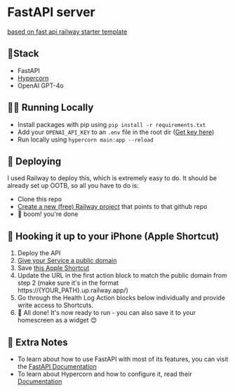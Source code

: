 # FastAPI server

[based on fast api railway starter template](https://github.com/railwayapp-templates/fastapi/)

## 🥞Stack

- FastAPI
- [Hypercorn](https://hypercorn.readthedocs.io/)
- OpenAI GPT-4o

## 👩‍💻 Running Locally

- Install packages with pip using `pip install -r requirements.txt`
- Add your `OPENAI_API_KEY` to an `.env` file in the root dir ([Get key here](https://platform.openai.com/api-keys))
- Run locally using `hypercorn main:app --reload`

## 🚀 Deploying

I used Railway to deploy this, which is extremely easy to do.
It should be already set up OOTB, so all you have to do is:

- Clone this repo
- [Create a new (free) Railway project](https://railway.app/new) that points to that github repo
- 🙌 boom! you're done

## 📲 Hooking it up to your iPhone (Apple Shortcut)

1. Deploy the API
2. [Give your Service a public domain](https://docs.railway.app/guides/public-networking#railway-provided-domain)
3. Save [this Apple Shortcut](https://www.icloud.com/shortcuts/9d1ec337508d4a0fa7b73175157f76b0)
4. Update the URL in the first action block to match the public domain from step 2 (make sure it's in the format https://{YOUR_PATH}.up.railway.app/)
5. Go through the Health Log Action blocks below individually and provide write access to Shortcuts.
6. 🙌 All done! It's now ready to run - you can also save it to your homescreen as a widget 😊

## 📝 Extra Notes

- To learn about how to use FastAPI with most of its features, you can visit the [FastAPI Documentation](https://fastapi.tiangolo.com/tutorial/)
- To learn about Hypercorn and how to configure it, read their [Documentation](https://hypercorn.readthedocs.io/)
